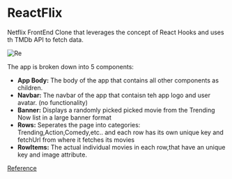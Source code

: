 # ReactFlix #

Netflix FrontEnd Clone that leverages the concept of React Hooks and uses th TMDb API to fetch data.    

![Re](https://i.ibb.co/6W01F64/flix.png)

The app is broken down into 5 components:
- **App Body:** The body of the app that contains all other components as children.
- **Navbar:** The navbar of the app that contaisn teh app logo and user avatar. (no functionality)
- **Banner:** Displays a randomly picked picked movie from the Trending Now list in a large banner format
- **Rows:** Seperates the page into categories: Trending,Action,Comedy,etc.. and each row has its own unique key and fetchUrl from where it fetches its movies
- **RowItems:** The actual individual movies in each row,that have an unique key and image attribute.

[Reference](https://www.youtube.com/watch?v=XtMThy8QKqU)
